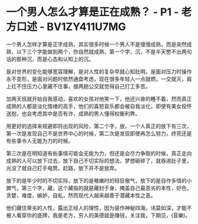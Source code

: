 # 一个男人怎么才算是正在成熟？ - P1 - 老方口述 - BV1ZY411U7MG

一个男人怎样才算是正字成熟，其实很多时候一个男人不是慢慢成熟，而是突然成熟，以下三个字能做到两个，你自然就成熟，第一个字，沉，不是半天憋不出两句话的那种沉，而是心态和认知上的沉。

是对世界的变化能够宽容理解，是对人性的复杂早就心知肚明，是面对压力时操作永不变形，是面对问题时依然通盘考虑，现在很多年轻人一点就燃，一交就灭，肩上扛不住压力心里藏不住事，接两趟公交就觉得自己打工多苦。

加两天班就开始自我感动，喜欢的女孩对他笑一下，他还兴奋的睡不着，然而真正成熟的人都是淡化情绪的高手，他们的喜怒哀乐都会被自我淡化，即使有美女投怀送抱，也会考虑其中是否有诈，成熟的男人懂得权衡利弊。

用更好的选择来规避即将出现的风险，第二个字，放，一个人真正的放下有三次，第一次是发现自己不是世界中心的时候，第二次是发现即使再怎么努力，终究还是有些事令人无能为力的时候。

第三次是在明知道有些事情可能会无能为力，但还是会尽力争取的时候，真正走向成熟的人可以放下过去，放下自己不切实际的想法，梦想砸碎了，就吞进肚子里，光没了就自己打手电筒，赶路，放下并不是放弃。

放下的是年少时的不切实际，放下的是稚嫩时的轻狂傲气，放下的是自作多情的小脾气，第三个字，藏，这个藏指的就是藏封于身，掩盖自己最恶劣的本性，好色，贪婪，难度，嫉妒，自私，然而现代人越来越善于潜藏本性之恶。

他们藏住卑劣的人性，露出正经人的理性，因为装作神秘四海，讳莫如深，才能不被人看穿你的底牌，我是老方，穷人的美德就是赚钱，关注我，下期见，(音樂)。

